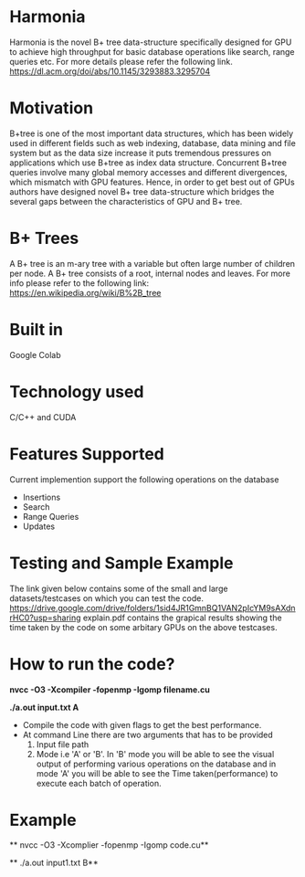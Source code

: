 # Harmonia
Harmonia is the novel B+ tree data-structure specifically designed for GPU to achieve high throughput for basic database operations like search, range queries etc. For more details please refer the following link.
https://dl.acm.org/doi/abs/10.1145/3293883.3295704

# Motivation
B+tree is one of the most important data structures, which has been widely used in different fields such as web
indexing, database, data mining and file system but as the data size increase it puts tremendous pressures on applications
which use B+tree as index data structure. Concurrent B+tree queries involve many global memory accesses and different divergences, 
which mismatch with GPU features. Hence, in order to get best out of GPUs authors have designed novel B+ tree data-structure which bridges the several gaps 
between the characteristics of GPU and B+ tree.

# B+ Trees
A B+ tree is an m-ary tree with a variable but often large number of children per node. A B+ tree consists of a root, internal nodes and leaves.
For more info please refer to the following link:
https://en.wikipedia.org/wiki/B%2B_tree

# Built in
Google Colab

# Technology used
C/C++ and CUDA

# Features Supported
Current implemention support the following operations on the database 
* Insertions
* Search
* Range Queries
* Updates

# Testing and Sample Example
The link given below contains some of the small and large datasets/testcases on which you can test the code.
https://drive.google.com/drive/folders/1sid4JR1GmnBQ1VAN2pIcYM9sAXdnrHC0?usp=sharing
explain.pdf contains the grapical results showing the time taken by the code on some arbitary GPUs on the above testcases.

# How to run the code?

**nvcc -O3 -Xcompiler -fopenmp -Igomp filename.cu**

**./a.out input.txt A**

* Compile the code with given flags to get the best performance.
* At command Line there are two arguments that has to be provided
  1. Input file path
  2. Mode i.e 'A' or 'B'. In 'B' mode you will be able to see the visual output of performing various operations on the database and in mode 'A' you will be able to see the Time taken(performance) to execute each batch of operation. 

# Example

** nvcc -O3 -Xcomplier -fopenmp -Igomp code.cu**

** ./a.out input1.txt B**

